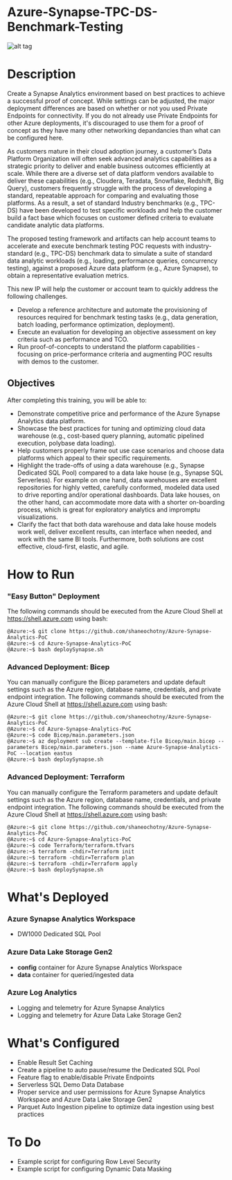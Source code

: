 # Azure-Synapse-TPC-DS-Benchmark-Testing


![alt tag](https://raw.githubusercontent.com/swanguni/Azure-Synapse-TPC-DS-Benchmark-Testing\/main/Architecture/Azure-Synapse-TPC-DS-Performance-Testing-Reference-Architecture.jpg)

# Description

Create a Synapse Analytics environment based on best practices to achieve a successful proof of concept. While settings can be adjusted, 
the major deployment differences are based on whether or not you used Private Endpoints for connectivity. If you do not already use 
Private Endpoints for other Azure deployments, it's discouraged to use them for a proof of concept as they have many other networking 
depandancies than what can be configured here.

As customers mature in their cloud adoption journey, a customer’s Data Platform Organization will often seek advanced analytics capabilities as a strategic priority to deliver and enable business outcomes efficiently at scale. While there are a diverse set of data platform vendors available to deliver these capabilities (e.g., Cloudera, Teradata, Snowflake, Redshift, Big Query), customers frequently struggle with the process of developing a standard, repeatable approach for comparing and evaluating those platforms. As a result, a set of standard Industry benchmarks (e.g., TPC-DS) have been developed to test specific workloads and help the customer build a fact base which focuses on customer defined criteria to evaluate candidate analytic data platforms.

The proposed testing framework and artifacts can help account teams to accelerate and execute benchmark testing POC requests with industry-standard (e.g., TPC-DS) benchmark data to simulate a suite of standard data analytic workloads (e.g., loading, performance queries, concurrency testing), against a proposed Azure data platform (e.g., Azure Synapse), to obtain a representative evaluation metrics. 

This new IP will help the customer or account team to quickly address the following challenges. 
- Develop a reference architecture and automate the provisioning of resources required for benchmark testing tasks (e.g., data generation, batch loading, performance optimization, deployment). 
- Execute an evaluation for developing an objective assessment on key criteria such as performance and TCO. 
- Run proof-of-concepts to understand the platform capabilities - focusing on price-performance criteria and augmenting POC results with demos to the customer.

## Objectives

After completing this training, you will be able to:

- Demonstrate competitive price and performance of the Azure Synapse Analytics data platform. 
- Showcase the best practices for tuning and optimizing cloud data warehouse (e.g., cost-based query planning, automatic pipelined execution, polybase data loading). 
- Help customers properly frame out use case scenarios and choose data platforms which appeal to their specific requirements. 
- Highlight the trade-offs of using a data warehouse (e.g., Synapse Dedicated SQL Pool) compared to a data lake house (e.g., Synapse SQL Serverless). For example on one hand, data warehouses are excellent repositories for highly vetted, carefully conformed, modeled data used to drive reporting and/or operational dashboards. Data lake houses, on the other hand, can accommodate more data with a shorter on-boarding process, which is great for exploratory analytics and impromptu visualizations. 
- Clarify the fact that both data warehouse and data lake house models work well, deliver excellent results, can interface when needed, and work with the same BI tools. Furthermore, both solutions are cost effective, cloud-first, elastic, and agile. 


# How to Run

### "Easy Button" Deployment
The following commands should be executed from the Azure Cloud Shell at https://shell.azure.com using bash:
```
@Azure:~$ git clone https://github.com/shaneochotny/Azure-Synapse-Analytics-PoC
@Azure:~$ cd Azure-Synapse-Analytics-PoC
@Azure:~$ bash deploySynapse.sh 
```

### Advanced Deployment: Bicep
You can manually configure the Bicep parameters and update default settings such as the Azure region, database name, credentials, and private endpoint integration. The following commands should be executed from the Azure Cloud Shell at https://shell.azure.com using bash:
```
@Azure:~$ git clone https://github.com/shaneochotny/Azure-Synapse-Analytics-PoC
@Azure:~$ cd Azure-Synapse-Analytics-PoC
@Azure:~$ code Bicep/main.parameters.json
@Azure:~$ az deployment sub create --template-file Bicep/main.bicep --parameters Bicep/main.parameters.json --name Azure-Synapse-Analytics-PoC --location eastus
@Azure:~$ bash deploySynapse.sh 
```

### Advanced Deployment: Terraform
You can manually configure the Terraform parameters and update default settings such as the Azure region, database name, credentials, and private endpoint integration. The following commands should be executed from the Azure Cloud Shell at https://shell.azure.com using bash:
```
@Azure:~$ git clone https://github.com/shaneochotny/Azure-Synapse-Analytics-PoC
@Azure:~$ cd Azure-Synapse-Analytics-PoC
@Azure:~$ code Terraform/terraform.tfvars
@Azure:~$ terraform -chdir=Terraform init
@Azure:~$ terraform -chdir=Terraform plan
@Azure:~$ terraform -chdir=Terraform apply
@Azure:~$ bash deploySynapse.sh 
```

# What's Deployed

### Azure Synapse Analytics Workspace
- DW1000 Dedicated SQL Pool

### Azure Data Lake Storage Gen2
- <b>config</b> container for Azure Synapse Analytics Workspace
- <b>data</b> container for queried/ingested data

### Azure Log Analytics
- Logging and telemetry for Azure Synapse Analytics
- Logging and telemetry for Azure Data Lake Storage Gen2

# What's Configured
- Enable Result Set Caching
- Create a pipeline to auto pause/resume the Dedicated SQL Pool
- Feature flag to enable/disable Private Endpoints
- Serverless SQL Demo Data Database
- Proper service and user permissions for Azure Synapse Analytics Workspace and Azure Data Lake Storage Gen2
- Parquet Auto Ingestion pipeline to optimize data ingestion using best practices

# To Do
- Example script for configuring Row Level Security
- Example script for configuring Dynamic Data Masking
